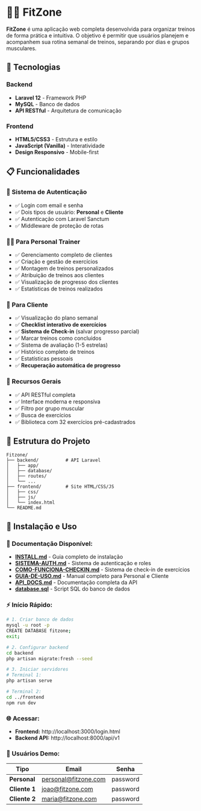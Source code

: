 # 🏋️‍♂️ FitZone

**FitZone** é uma aplicação web completa desenvolvida para organizar treinos de forma prática e intuitiva. O objetivo é permitir que usuários planejem e acompanhem sua rotina semanal de treinos, separando por dias e grupos musculares.

## 🚀 Tecnologias

### Backend
- **Laravel 12** - Framework PHP
- **MySQL** - Banco de dados
- **API RESTful** - Arquitetura de comunicação

### Frontend  
- **HTML5/CSS3** - Estrutura e estilo
- **JavaScript (Vanilla)** - Interatividade
- **Design Responsivo** - Mobile-first

## 📋 Funcionalidades

### 🔐 Sistema de Autenticação
- ✅ Login com email e senha
- ✅ Dois tipos de usuário: **Personal** e **Cliente**
- ✅ Autenticação com Laravel Sanctum
- ✅ Middleware de proteção de rotas

### 👨‍💼 Para Personal Trainer
- ✅ Gerenciamento completo de clientes
- ✅ Criação e gestão de exercícios
- ✅ Montagem de treinos personalizados
- ✅ Atribuição de treinos aos clientes
- ✅ Visualização de progresso dos clientes
- ✅ Estatísticas de treinos realizados

### 👤 Para Cliente
- ✅ Visualização do plano semanal
- ✅ **Checklist interativo de exercícios**
- ✅ **Sistema de Check-in** (salvar progresso parcial)
- ✅ Marcar treinos como concluídos
- ✅ Sistema de avaliação (1-5 estrelas)
- ✅ Histórico completo de treinos
- ✅ Estatísticas pessoais
- ✅ **Recuperação automática de progresso**

### 🎯 Recursos Gerais
- ✅ API RESTful completa
- ✅ Interface moderna e responsiva
- ✅ Filtro por grupo muscular
- ✅ Busca de exercícios
- ✅ Biblioteca com 32 exercícios pré-cadastrados

## 📂 Estrutura do Projeto

```
Fitzone/
├── backend/          # API Laravel
│   ├── app/
│   ├── database/
│   ├── routes/
│   └── ...
├── frontend/         # Site HTML/CSS/JS
│   ├── css/
│   ├── js/
│   └── index.html
└── README.md
```

## 🔧 Instalação e Uso

### 📖 Documentação Disponível:
- **[INSTALL.md](INSTALL.md)** - Guia completo de instalação
- **[SISTEMA-AUTH.md](SISTEMA-AUTH.md)** - Sistema de autenticação e roles
- **[COMO-FUNCIONA-CHECKIN.md](COMO-FUNCIONA-CHECKIN.md)** - Sistema de check-in de exercícios
- **[GUIA-DE-USO.md](GUIA-DE-USO.md)** - Manual completo para Personal e Cliente
- **[API_DOCS.md](API_DOCS.md)** - Documentação completa da API
- **[database.sql](database.sql)** - Script SQL do banco de dados

### ⚡ Início Rápido:

```bash
# 1. Criar banco de dados
mysql -u root -p
CREATE DATABASE fitzone;
exit;

# 2. Configurar backend
cd backend
php artisan migrate:fresh --seed

# 3. Iniciar servidores
# Terminal 1:
php artisan serve

# Terminal 2:
cd ../frontend
npm run dev
```

### 🌐 Acessar:
- **Frontend:** http://localhost:3000/login.html
- **Backend API:** http://localhost:8000/api/v1

### 👥 Usuários Demo:
| Tipo | Email | Senha |
|------|-------|-------|
| **Personal** | personal@fitzone.com | password |
| **Cliente 1** | joao@fitzone.com | password |
| **Cliente 2** | maria@fitzone.com | password |
